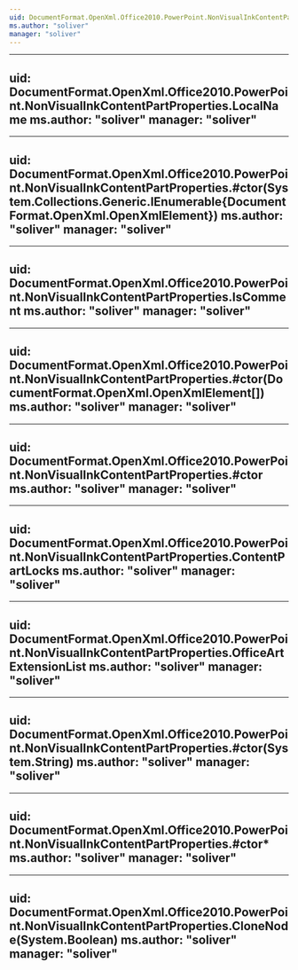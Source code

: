 ```yaml
---
uid: DocumentFormat.OpenXml.Office2010.PowerPoint.NonVisualInkContentPartProperties
ms.author: "soliver"
manager: "soliver"
---
```


---
uid: DocumentFormat.OpenXml.Office2010.PowerPoint.NonVisualInkContentPartProperties.LocalName
ms.author: "soliver"
manager: "soliver"
---

---
uid: DocumentFormat.OpenXml.Office2010.PowerPoint.NonVisualInkContentPartProperties.#ctor(System.Collections.Generic.IEnumerable{DocumentFormat.OpenXml.OpenXmlElement})
ms.author: "soliver"
manager: "soliver"
---

---
uid: DocumentFormat.OpenXml.Office2010.PowerPoint.NonVisualInkContentPartProperties.IsComment
ms.author: "soliver"
manager: "soliver"
---

---
uid: DocumentFormat.OpenXml.Office2010.PowerPoint.NonVisualInkContentPartProperties.#ctor(DocumentFormat.OpenXml.OpenXmlElement[])
ms.author: "soliver"
manager: "soliver"
---

---
uid: DocumentFormat.OpenXml.Office2010.PowerPoint.NonVisualInkContentPartProperties.#ctor
ms.author: "soliver"
manager: "soliver"
---

---
uid: DocumentFormat.OpenXml.Office2010.PowerPoint.NonVisualInkContentPartProperties.ContentPartLocks
ms.author: "soliver"
manager: "soliver"
---

---
uid: DocumentFormat.OpenXml.Office2010.PowerPoint.NonVisualInkContentPartProperties.OfficeArtExtensionList
ms.author: "soliver"
manager: "soliver"
---

---
uid: DocumentFormat.OpenXml.Office2010.PowerPoint.NonVisualInkContentPartProperties.#ctor(System.String)
ms.author: "soliver"
manager: "soliver"
---

---
uid: DocumentFormat.OpenXml.Office2010.PowerPoint.NonVisualInkContentPartProperties.#ctor*
ms.author: "soliver"
manager: "soliver"
---

---
uid: DocumentFormat.OpenXml.Office2010.PowerPoint.NonVisualInkContentPartProperties.CloneNode(System.Boolean)
ms.author: "soliver"
manager: "soliver"
---
